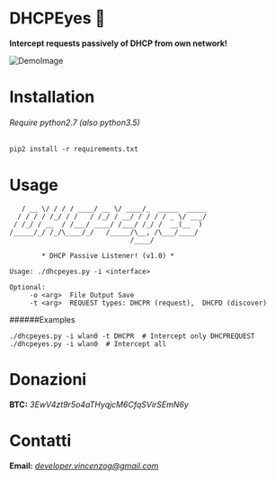 # DHCPEyes :eyes:
**Intercept requests passively of DHCP from own network!**

<img 
src="https://raw.githubusercontent.com/vincenzogianfelice/DHCPEyes/master/media/demo.png"
alt="DemoImage"
/>

# Installation
###### Require python2.7 (also python3.5)

```
pip2 install -r requirements.txt
```

# Usage
``` ____  __  ____________  ______
   / __ \/ / / / ____/ __ \/ ____/_  _____  _____
  / / / / /_/ / /   / /_/ / __/ / / / / _ \/ ___/
 / /_/ / __  / /___/ ____/ /___/ /_/ /  __(__  )
/_____/_/ /_/\____/_/   /_____/\__, /\___/____/
                              /____/

        * DHCP Passive Listener! (v1.0) *

Usage: ./dhcpeyes.py -i <interface>

Optional:
     -o <arg>  File Output Save
     -t <arg>  REQUEST types: DHCPR (request),  DHCPD (discover)
```
######Examples
```
./dhcpeyes.py -i wlan0 -t DHCPR  # Intercept only DHCPREQUEST
./dhcpeyes.py -i wlan0  # Intercept all
```

# Donazioni

**BTC:** *3EwV4zt9r5o4aTHyqjcM6CfqSVirSEmN6y*

# Contatti

**Email:** *developer.vincenzog@gmail.com*
